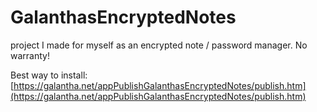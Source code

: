 # GalanthasEncryptedNotes
project I made for myself as an encrypted note / password manager.  No warranty!

Best way to install:
[https://galantha.net/appPublishGalanthasEncryptedNotes/publish.htm](https://galantha.net/appPublishGalanthasEncryptedNotes/publish.htm)
